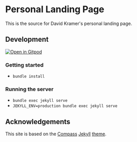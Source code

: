 # Personal Landing Page

This is the source for David Kramer's personal landing page.

## Development

[![Open in Gitpod](https://gitpod.io/button/open-in-gitpod.svg)](https://gitpod.io/#https://github.com/bacongravy/personal-landing-page)

### Getting started

* `bundle install`

### Running the server

* `bundle exec jekyll serve`
* `JEKYLL_ENV=production bundle exec jekyll serve`

## Acknowledgements

This site is based on the [Compass](https://github.com/excentris/compass) [Jekyll](http://jekyllrb.com) [theme](http://jekyllthemes.org).
